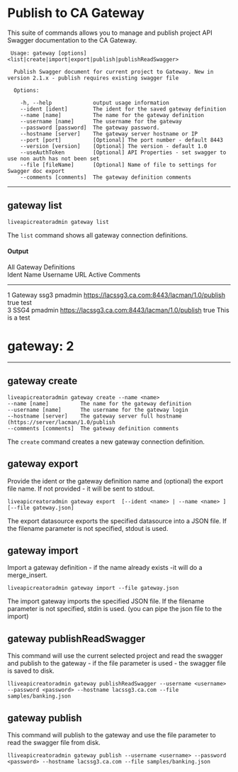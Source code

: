 # Publish to CA Gateway
This suite of commands allows you to manage and publish project API Swagger documentation to the CA Gateway.
```
 Usage: gateway [options] <list|create|import|export|publish|publishReadSwagger>

  Publish Swagger document for current project to Gateway. New in version 2.1.x - publish requires existing swagger file

  Options:

    -h, --help             output usage information
    --ident [ident]        The ident for the saved gateway definition
    --name [name]          The name for the gateway definition
    --username [name]      The username for the gateway
    --password [password]  The gateway password.
    --hostname [server]    The gateway server hostname or IP
    --port [port]          [Optional] The port number - default 8443
    --version [version]    [Optional] The version - default 1.0
    --useAuthToken         [Optional] API Properties - set swagger to use non auth has not been set
    --file [fileName]      [Optional] Name of file to settings for Swagger doc export
    --comments [comments]  The gateway definition comments

```
***
## gateway list
    liveapicreatoradmin gateway list

The `list` command shows all gateway connection definitions.

#### Output
All Gateway Definitions                                                                                                                                                                     
Ident  Name          Username  URL                                             Active  Comments      
-----  ------------  --------  ----------------------------------------------  ------  --------------
1      Gateway ssg3  pmadmin   https://lacssg3.ca.com:8443/lacman/1.0/publish  true    test          
3      SSG4          pmadmin   https://lacssg3.ca.com:8443/lacman/1.0/publish  true    This is a test

# gateway: 2         

***
## gateway create
    liveapicreatoradmin gateway create --name <name> 
    --name [name]          The name for the gateway definition
    --username [name]      The username for the gateway login
    --hostname [server]    The gateway server full hostname (https://server/lacman/1.0/publish
    --comments [comments]  The gateway definition comments


The `create` command creates a new gateway connection definition.


## gateway export
Provide the ident or the gateway definition name and (optional) the export file name. If not provided - it will be sent to stdout.
```
liveapicreatoradmin gateway export  [--ident <name> | --name <name> ] [--file gateway.json]
```
The export datasource exports the specified datasource into a JSON file. If the filename parameter is not specified, stdout is used.

## gateway import
Import a gateway definition - if the name already exists -it will do a merge_insert.
```
liveapicreatoradmin gateway import --file gateway.json
```
The import gateway imports the specified JSON file. If the filename parameter is not specified, stdin is used. (you can pipe the json file to the import)

## gateway publishReadSwagger
This command will use the current selected project and read the swagger and publish to the gateway - if the file parameter is used - the swagger file is saved to disk.
```
lliveapicreatoradmin gateway publishReadSwagger --username <username> --password <password> --hostname lacssg3.ca.com --file samples/banking.json 

```

## gateway publish
This command will publish to the gateway and use the file parameter to read the swagger file from disk.
```
lliveapicreatoradmin gateway publish --username <username> --password <password> --hostname lacssg3.ca.com --file samples/banking.json 

```
